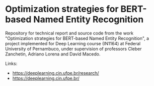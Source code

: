 # Optimization strategies for BERT-based Named Entity Recognition

Repository for technical report and source code from the work "Optimization strategies for BERT-based Named Entity Recognition", a project implemented for 
Deep Learning course (IN1164) at Federal University of Pernambuco, under supervision of professors Cleber Zanchetin, Adriano Lorena and David Macedo.

Links: 
- https://deeplearning.cin.ufpe.br/research/
- https://deeplearning.cin.ufpe.br/
